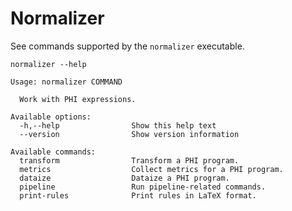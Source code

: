 # Normalizer

See commands supported by the `normalizer` executable.

```$ as console
normalizer --help
```

```console
Usage: normalizer COMMAND

  Work with PHI expressions.

Available options:
  -h,--help                Show this help text
  --version                Show version information

Available commands:
  transform                Transform a PHI program.
  metrics                  Collect metrics for a PHI program.
  dataize                  Dataize a PHI program.
  pipeline                 Run pipeline-related commands.
  print-rules              Print rules in LaTeX format.
```

